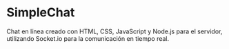 # SimpleChat
 Chat en línea creado con HTML, CSS, JavaScript y Node.js para el servidor, utilizando Socket.io para la comunicación en tiempo real.
